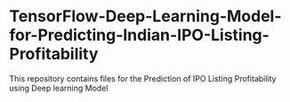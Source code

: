 # TensorFlow-Deep-Learning-Model-for-Predicting-Indian-IPO-Listing-Profitability
This repository contains files for the Prediction of IPO Listing Profitability using Deep learning Model
